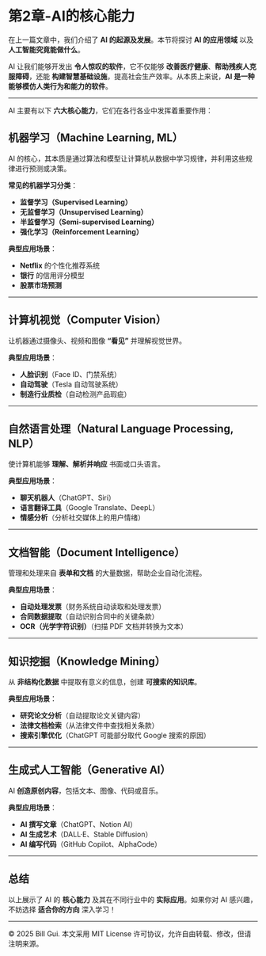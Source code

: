 # 第2章-AI的核心能力

在上一篇文章中，我们介绍了 **AI 的起源及发展**。本节将探讨 **AI 的应用领域** 以及 **人工智能究竟能做什么**。

AI 让我们能够开发出 **令人惊叹的软件**，它不仅能够 **改善医疗健康**、**帮助残疾人克服障碍**，还能 **构建智慧基础设施**，提高社会生产效率。从本质上来说，**AI 是一种能够模仿人类行为和能力的软件**。

---

AI 主要有以下 **六大核心能力**，它们在各行各业中发挥着重要作用：

## 机器学习（Machine Learning, ML）  
AI 的核心，其本质是通过算法和模型让计算机从数据中学习规律，并利用这些规律进行预测或决策。

**常见的机器学习分类**：
- **监督学习（Supervised Learning）**
- **无监督学习（Unsupervised Learning）**
- **半监督学习（Semi-supervised Learning）**
- **强化学习（Reinforcement Learning）**

**典型应用场景**：
- **Netflix** 的个性化推荐系统
- **银行** 的信用评分模型
- **股票市场预测**

---

## 计算机视觉（Computer Vision）  
让机器通过摄像头、视频和图像 **“看见”** 并理解视觉世界。

**典型应用场景**：
- **人脸识别**（Face ID、门禁系统）
- **自动驾驶**（Tesla 自动驾驶系统）
- **制造行业质检**（自动检测产品瑕疵）

---

## 自然语言处理（Natural Language Processing, NLP）  
使计算机能够 **理解、解析并响应** 书面或口头语言。

**典型应用场景**：
- **聊天机器人**（ChatGPT、Siri）
- **语言翻译工具**（Google Translate、DeepL）
- **情感分析**（分析社交媒体上的用户情绪）

---

## 文档智能（Document Intelligence）  
管理和处理来自 **表单和文档** 的大量数据，帮助企业自动化流程。

**典型应用场景**：
- **自动处理发票**（财务系统自动读取和处理发票）
- **合同数据提取**（自动识别合同中的关键条款）
- **OCR（光学字符识别）**（扫描 PDF 文档并转换为文本）

---

## 知识挖掘（Knowledge Mining）  
从 **非结构化数据** 中提取有意义的信息，创建 **可搜索的知识库**。

**典型应用场景**：
- **研究论文分析**（自动提取论文关键内容）
- **法律文档检索**（从法律文件中查找相关条款）
- **搜索引擎优化**（ChatGPT 可能部分取代 Google 搜索的原因）

---

## 生成式人工智能（Generative AI）  
AI **创造原创内容**，包括文本、图像、代码或音乐。

**典型应用场景**：
- **AI 撰写文章**（ChatGPT、Notion AI）
- **AI 生成艺术**（DALL·E、Stable Diffusion）
- **AI 编写代码**（GitHub Copilot、AlphaCode）

---

## 总结

以上展示了 AI 的 **核心能力** 及其在不同行业中的 **实际应用**。如果你对 AI 感兴趣，不妨选择 **适合你的方向** 深入学习！

---

© 2025 Bill Gui. 本文采用 MIT License 许可协议，允许自由转载、修改，但请注明来源。

